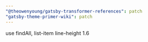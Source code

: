 ```yaml
---
"@theowenyoung/gatsby-transformer-references": patch
"gatsby-theme-primer-wiki": patch
---
```


use findAll, list-item line-height 1.6
